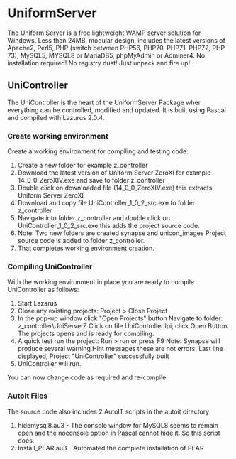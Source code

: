 # UniformServer
The Uniform Server is a free lightweight WAMP server solution for Windows. Less than 24MB, modular design, includes the latest versions of Apache2, Perl5, PHP (switch between PHP56, PHP70, PHP71, PHP72, PHP 73), MySQL5, MYSQL8 or MariaDB5, phpMyAdmin or Adminer4. No installation required! No registry dust! Just unpack and fire up!

## UniController
The UniController is the heart of the UniformServer Package wher everything can be controlled, modified and updated. It is built using Pascal and compiled with Lazurus 2.0.4.

### Create working environment

Create a working environment for compiling and testing code:

 1. Create a new folder for example z_controller
 2. Download the latest version of Uniform Server ZeroXI 
    for example 14_0_0_ZeroXIV.exe and save to folder z_controller
 3. Double click on downloaded file (14_0_0_ZeroXIV.exe) this extracts Uniform Server ZeroXI
 4. Download and copy file UniController_1_0_2_src.exe to folder z_controller 
 5. Navigate into folder z_controller and double click on
    UniController_1_0_2_src.exe this adds the project source code. 
 6. Note: Two new folders are created synapse and unicon_images
          Project source code is added to folder z_controller.
 7. That completes working environment creation.
 
###  Compiling UniController

With the working environment in place you are ready to compile UniController as follows:
 
 1. Start Lazarus
 2. Close any existing projects: Project > Close Project
 3. In the pop-up window click "Open Projects" button 
    Navigate to folder: z_controller\UniServerZ
    Click on file UniController.lpi, click Open Button.
    The projects opens and is ready for compiling.
 4. A quick test run the project: Run > run or press F9
    Note: Synapse will produce several warning Hint messages these are not errors.
    Last line displayed, Project "UniController" successfully built
 5. UniController will run.

 You can now change code as required and re-compile. 

### AutoIt Files

The source code also includes 2 AutoIT scripts in the autoit directory

 1. hidemysql8.au3 - The console window for MySQL8 seems to remain open and the noconsole option in Pascal cannot hide it. So this script does.
 2. Install_PEAR.au3 - Automated the complete installation of PEAR

